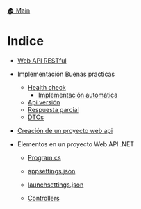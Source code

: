 [🏠 Main](https://github.com/IngSoft-DA2/DA2-Tecnologia/tree/main?tab=readme-ov-file#-temas-y-ejemplos-de-c%C3%B3digo)

# Indice

- [Web API RESTful](https://github.com/daniel18acevedo/DA2-Tecnologia/blob/web-api/web-api.md)

- Implementación Buenas practicas
  - [Health check](https://github.com/daniel18acevedo/DA2-Tecnologia/blob/web-api/health-check.md)
    - [Implementación automática](https://github.com/daniel18acevedo/DA2-Tecnologia/blob/web-api/health-check-automatic.md)
  - [Api versión](https://github.com/daniel18acevedo/DA2-Tecnologia/blob/web-api/api-version-imp.md)
  - [Respuesta parcial](https://github.com/daniel18acevedo/DA2-Tecnologia/blob/web-api/partial-response-imp.md)
  - [DTOs](https://github.com/daniel18acevedo/DA2-Tecnologia/blob/web-api/dtos.md)

- [Creación de un proyecto web api](https://github.com/daniel18acevedo/DA2-Tecnologia/blob/web-api/create-web-api-projec.md)

- Elementos en un proyecto Web API .NET

  - [Program.cs](https://github.com/daniel18acevedo/DA2-Tecnologia/blob/web-api/program.md)

  - [appsettings.json](https://github.com/daniel18acevedo/DA2-Tecnologia/blob/web-api/appsettings.md)

  - [launchsettings.json](https://github.com/daniel18acevedo/DA2-Tecnologia/blob/web-api/launchsettings.md)

  - [Controllers](https://github.com/daniel18acevedo/DA2-Tecnologia/blob/web-api/controller.md)


